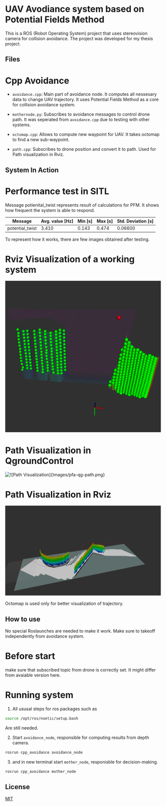 # UAV Avodiance system based on Potential Fields Method

This is a ROS (Robot Operating System) project that uses stereovision camera for collision avoidance. The project was developed for my thesis project.

## Files

# Cpp Avoidance

- `avoidance.cpp`: Main part of avoidance node. It computes all nessesary data to change UAV trajectory. It uses Potential Fields Method as a core for collision avoidance system.   

- `mothernode.py`: Subscribes to avoidance messages to control drone path. It was seperated from `avoidance.cpp` due to testing with other systems.  

- `octomap.cpp`: Allows to compute new waypoint for UAV. It takes octomap to find a new sub-waypoint.  

- `path.cpp`: Subscribes to drone position and convert it to path. Used for Path visualization in Rviz.

  
## System In Action

# Performance test in SITL

Message potienital\_twist represents result of calculations for PFM. It shows how frequent the system is able to respond.

| **Message**         | **Avg. value [Hz]** | **Min [s]** | **Max [s]** | **Std. Deviation [s]** |
|---------------------|---------------------|-------------|-------------|------------------------|
| potential\_twist    | 3.410               | 0.143       | 0.474       | 0.06600                |

To represent how it works, there are few images obtained after testing. 

# Rviz Visualization of a working system

![Rviz Visualization ](https://github.com/Qubi0-0/avoidance-system/blob/main/Images/pointcloudgazeborviz-after.png)

# Path Visualization in QgroundControl

![!\[Path Visualization\]{Images/pfa-qg-path.png}](https://github.com/Qubi0-0/avoidance-system/blob/main/Images/pfa-qg-path.png)

# Path Visualization in Rviz

![!\[Rviz Visualization of working system\]{Images/pfa-rviz-path.png}](https://github.com/Qubi0-0/avoidance-system/blob/main/Images/pfa-rviz-path.png)

Octomap is used only for better visualization of trajectory.

## How to use

No special Roslaunches are needed to make it work. Make sure to takeoff independently from avoidance system. 

# Before start 
make sure that subscribed topic from drone is correctly set. It might differ from avaiable version here.

# Running system

1. All ususal steps for ros packages such as 

```bash
source /opt/ros/noetic/setup.bash
``` 
Are still needed.

2. Start `avoidance_node`, responsible for computing results from depth camera.

```bash
rosrun cpp_avoidance avoidance_node  
```

3. and in new terminal start `mother_node`, responisble for decision-making.

```bash
rosrun cpp_avoidance mother_node
```


## License

[MIT](https://choosealicense.com/licenses/mit/)

